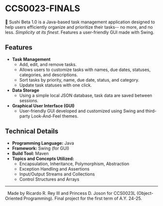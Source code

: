 # CCS0023-FINALS
🍣 Sushi Beta 1.0 is a Java-based task management application designed to help users efficiently organize and prioritize their tasks-- no more, and no less. _Simplicity at its finest_. Features a user-friendly GUI made with Swing.

## Features

- **Task Management**
    - Add, edit, and remove tasks.
    - Allows users to customize tasks with names, due dates, statuses, categories, and descriptions.
    - Sort tasks by priority, name, due date, status, and category.
    - Update task statuses with one click.
- **Data Storage**
    - Using a simple local JSON database, task data are saved between sessions.
- **Graphical User Interface (GUI)**
    - User-friendly GUI developed and customized using Swing and third-party Look-And-Feel themes.

## Technical Details
- **Programming Language:** Java
- **Framework:** Swing (for GUI)
- **Build Tool:** Maven
- **Topics and Concepts Utilized:**
    - Encapsulation, Inheritance, Polymorphism, Abstraction
    - Exception Handling and Assertions
    - Input/Output Streams and Collections
    - Control Structures and Arrays
&nbsp;
---
&nbsp;
Made by Ricardo R. Rey III and Princess D. Joson for CCS0023L (Object-Oriented Programming). Final project for the first term of A.Y. 24-25. 